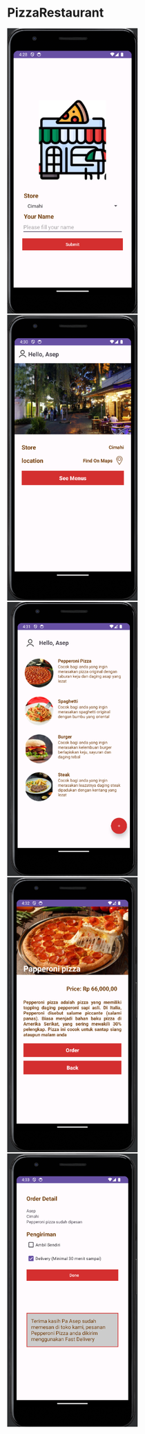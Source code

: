 # PizzaRestaurant
<div style="width: 60%; height: 60%">
  
![login](https://github.com/wildansofhal/PizzaRestaurant/blob/master/Img/1.png) 
![login](https://github.com/wildansofhal/PizzaRestaurant/blob/master/Img/2.png)
![login](https://github.com/wildansofhal/PizzaRestaurant/blob/master/Img/3.png)
![login](https://github.com/wildansofhal/PizzaRestaurant/blob/master/Img/4.png)
![login](https://github.com/wildansofhal/PizzaRestaurant/blob/master/Img/5.png)
  
</div>

